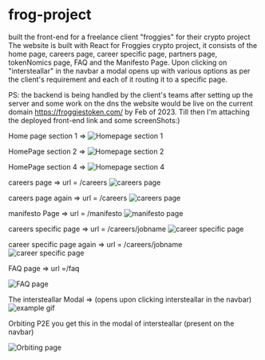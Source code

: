 # frog-project
built the front-end for a freelance client "froggies" for their crypto project 
The website is built with React for Froggies crypto project, it consists of the home page, careers page, career specific page, partners page, tokenNomics page, FAQ and the Manifesto Page.
Upon clicking on "intersteallar" in the navbar a modal opens up with various options as per the client's requirement and each of it routing it to a specific page.

PS: the backend is being handled by the client's teams after setting up the server and some work on the dns the website would be live on the current domain  https://froggiestoken.com/  by Feb of 2023.
Till then I'm attaching the deployed front-end link and some screenShots:) 


Home page section 1 =>
![Homepage section 1](https://res.cloudinary.com/dqouqf5rl/image/upload/v1674814068/frogHome1_uoeue1.jpg)


HomePage section 2 => 
![Homepage section 2](https://res.cloudinary.com/dqouqf5rl/image/upload/v1674815068/homesec2_wwb3yr.jpg)



HomePage section 4 => 
![Homepage section 4](https://res.cloudinary.com/dqouqf5rl/image/upload/v1674815067/home4_v68um1.jpg)



careers page => url = /careers
![careers page](https://res.cloudinary.com/dqouqf5rl/image/upload/v1674815066/careers_uju68u.jpg)



careers page again => url = /careers
![careers page](https://res.cloudinary.com/dqouqf5rl/image/upload/v1674818823/carer2_sjrgiv.png)



manifesto Page => url = /manifesto
![manifesto page](https://res.cloudinary.com/dqouqf5rl/image/upload/v1674815063/manifesto_tops8z.jpg)




careers specific page => url = /careers/jobname
![career specific page](https://res.cloudinary.com/dqouqf5rl/image/upload/v1674815137/carerspec1_bovxkn.jpg)



career specific page again =>  url = /careers/jobname
![career specific page](https://res.cloudinary.com/dqouqf5rl/image/upload/v1674815138/carerspec2_lyiqsj.jpg)


FAQ page =>   url =/faq

![FAQ page](https://res.cloudinary.com/dqouqf5rl/image/upload/v1674815136/faq_zhfngj.jpg)




The intersteallar Modal =>  (opens upon clicking intersteallar in the navbar)
<img src="https://media.giphy.com/media/zw2zUjdRcdpKXdEMPP/giphy.gif" alt="example gif" title="intersteallar modal">




Orbiting P2E you get this in the modal of intersteallar (present on the navbar)

![Orbiting page](https://res.cloudinary.com/dqouqf5rl/image/upload/v1674815068/p2e_faapql.jpg)








